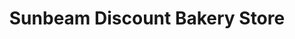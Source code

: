 ---
title: "Sunbeam Discount Bakery Store"
url: /springfield/sunbeam-discount-bakery-store/
shop: Bäckerei
---